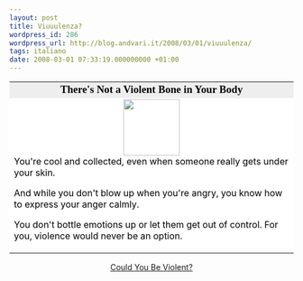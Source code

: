 ```yaml
---
layout: post
title: Viuuulenza?
wordpress_id: 286
wordpress_url: http://blog.andvari.it/2008/03/01/viuuulenza/
tags: italiano
date: 2008-03-01 07:33:19.000000000 +01:00
---
```


<table align="center" border="0" cellpadding="2" cellspacing="0" width="350">
<tr>
<td align="center" bgcolor="#eeeeee"><font style="color: black; font-size: 14pt" face="Georgia, Times New Roman, Times, serif">
<strong>There's Not a Violent Bone in Your Body</strong>
</font></td>
</tr>
<tr>
<td bgcolor="#ffffff"><center><img src="http://www.blogthingsimages.com/couldyoubeviolentquiz/violent-3.gif" height="100" width="100" /></center>
<font color="#000000">
You're cool and collected, even when someone really gets under your skin.

And while you don't blow up when you're angry, you know how to express your anger calmly.

You don't bottle emotions up or let them get out of control. For you, violence would never be an option.
</font></td>
</tr>
</table>
<p align="center"><a href="http://www.blogthings.com/couldyoubeviolentquiz/">Could You Be Violent?</a></p>
